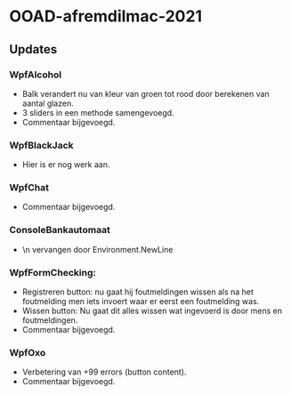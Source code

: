 # OOAD-afremdilmac-2021

## Updates 
### WpfAlcohol
* Balk verandert nu van kleur van groen tot rood door berekenen van aantal glazen.
* 3 sliders in een methode samengevoegd.
* Commentaar bijgevoegd.

### WpfBlackJack
* Hier is er nog werk aan.

### WpfChat
* Commentaar bijgevoegd.

### ConsoleBankautomaat
* \n vervangen door Environment.NewLine

### WpfFormChecking:
* Registreren button: nu gaat hij foutmeldingen wissen als na het foutmelding men iets invoert waar er eerst een foutmelding was.
* Wissen button: Nu gaat dit alles wissen wat ingevoerd is door mens en foutmeldingen.
* Commentaar bijgevoegd.

### WpfOxo
* Verbetering van +99 errors (button content).
* Commentaar bijgevoegd.


